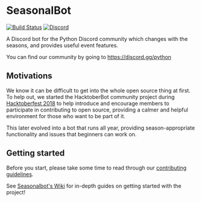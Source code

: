 # SeasonalBot

[![Build Status](https://dev.azure.com/python-discord/Python%20Discord/_apis/build/status/Seasonal%20Bot%20(Mainline))](https://dev.azure.com/python-discord/Python%20Discord/_build/latest?definitionId=3)
[![Discord](https://img.shields.io/static/v1?label=Python%20Discord&logo=discord&message=%3E60k%20members&color=%237289DA&logoColor=white)](https://discord.gg/2B963hn)

A Discord bot for the Python Discord community which changes with the seasons, and provides useful event features.

You can find our community by going to https://discord.gg/python

## Motivations

We know it can be difficult to get into the whole open source thing at first. To help out, we started the HacktoberBot community project during [Hacktoberfest 2018](https://hacktoberfest.digitalocean.com) to help introduce and encourage members to participate in contributing to open source, providing a calmer and helpful environment for those who want to be part of it.

This later evolved into a bot that runs all year, providing season-appropriate functionality and issues that beginners can work on.

## Getting started
Before you start, please take some time to read through our [contributing guidelines](CONTRIBUTING.md).

See [Seasonalbot's Wiki](https://pythondiscord.com/pages/contributing/seasonalbot/) for in-depth guides on getting started with the project!

